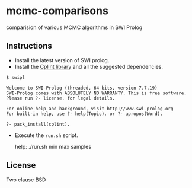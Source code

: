 # mcmc-comparisons

comparision of various MCMC algorithms in SWI Prolog

## Instructions

- Install the latest version of SWI prolog.
- Install the [Cplint library](https://github.com/friguzzi/cplint) and all the 
  suggested dependencies.

```
$ swipl

Welcome to SWI-Prolog (threaded, 64 bits, version 7.7.19)
SWI-Prolog comes with ABSOLUTELY NO WARRANTY. This is free software.
Please run ?- license. for legal details.

For online help and background, visit http://www.swi-prolog.org
For built-in help, use ?- help(Topic). or ?- apropos(Word).

?- pack_install(cplint).
```

- Execute the `run.sh` script.

    help: ./run.sh min max samples

## License

Two clause BSD
